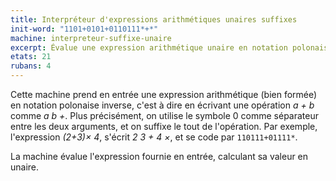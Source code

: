 ```yaml
---
title: Interpréteur d'expressions arithmétiques unaires suffixes
init-word: "1101+0101+0110111*+*"
machine: interpreteur-suffixe-unaire
excerpt: Évalue une expression arithmétique unaire en notation polonaise inverse.
etats: 21
rubans: 4
---
```

Cette machine prend en entrée une expression arithmétique (bien formée) en notation polonaise inverse, c'est à dire en écrivant une opération *a + b* comme *a b +*. Plus précisément, on utilise le symbole 0 comme séparateur entre les deux arguments, et on suffixe le tout de l'opération. Par exemple, l'expression *(2+3)&times; 4*, s'écrit *2 3 + 4 &times;*, et se code par `110111+01111*`.

La machine évalue l'expression fournie en entrée, calculant sa valeur en unaire.
